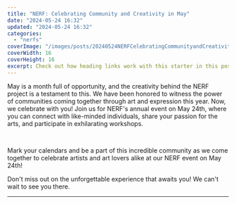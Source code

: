```yaml
---
title: "NERF: Celebrating Community and Creativity in May"
date: "2024-05-24 16:32"
updated: "2024-05-24 16:32"
categories:
  - "nerfs"
coverImage: "/images/posts/20240524NERFCelebratingCommunityandCreativityinMay_1.jpg"
coverWidth: 16
coverHeight: 16
excerpt: Check out how heading links work with this starter in this post.
---
```


<script>
  import { base } from '$app/paths';
</script>


May is a month full of opportunity, and the creativity behind the NERF project is a testament to this. We have been honored to witness the power of communities coming together through art and expression this year. Now, we celebrate with you! Join us for NERF's annual event on May 24th, where you can connect with like-minded individuals, share your passion for the arts, and participate in exhilarating workshops.


<img class="inline object-contain w-full my-4" src="{base}/images/posts/20240524NERFCelebratingCommunityandCreativityinMay_2.jpg" alt="" style="aspect-ratio: 16 / 16;" width="16" height="16">

Mark your calendars and be a part of this incredible community as we come together to celebrate artists and art lovers alike at our NERF event on May 24th! 

Don't miss out on the unforgettable experience that awaits you! We can't wait to see you there.

* * * * *